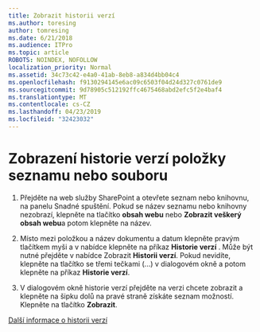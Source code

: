 ```yaml
---
title: Zobrazit historii verzí
ms.author: toresing
author: tomresing
ms.date: 6/21/2018
ms.audience: ITPro
ms.topic: article
ROBOTS: NOINDEX, NOFOLLOW
localization_priority: Normal
ms.assetid: 34c73c42-e4a0-41ab-8eb8-a834d4bb04c4
ms.openlocfilehash: f9130294145e6ac09c6503f04d24d327c0761de9
ms.sourcegitcommit: 9d78905c512192ffc4675468abd2efc5f2e4baf4
ms.translationtype: MT
ms.contentlocale: cs-CZ
ms.lasthandoff: 04/23/2019
ms.locfileid: "32423032"
---
```

# <a name="view-version-history-of-a-file-or-list-item"></a>Zobrazení historie verzí položky seznamu nebo souboru

1. Přejděte na web služby SharePoint a otevřete seznam nebo knihovnu, na panelu Snadné spuštění. Pokud se název seznamu nebo knihovny nezobrazí, klepněte na tlačítko **obsah webu** nebo **Zobrazit veškerý obsah webu**a potom klepněte na název.
    
2. Místo mezi položkou a název dokumentu a datum klepněte pravým tlačítkem myši a v nabídce klepněte na příkaz **Historie verzí** . Může být nutné přejděte v nabídce Zobrazit **Historii verzí**. Pokud nevidíte, klepněte na tlačítko se třemi tečkami (...) v dialogovém okně a potom klepněte na příkaz **Historie verzí**.
    
3. V dialogovém okně historie verzí přejděte na verzi chcete zobrazit a klepněte na šipku dolů na pravé straně získáte seznam možností. Klepněte na tlačítko **Zobrazit**.
    
[Další informace o historii verzí](https://go.microsoft.com/fwlink/?linkid=875709)
  

